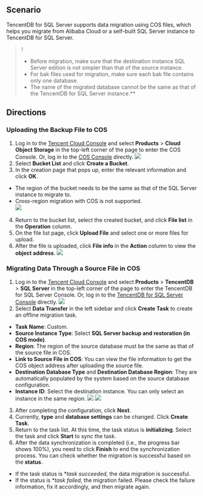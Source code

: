 ## Scenario
TencentDB for SQL Server supports data migration using COS files, which helps you migrate from Alibaba Cloud or a self-built SQL Server instance to TencentDB for SQL Server.
>!
>- Before migration, make sure that the destination instance SQL Server edition is not simpler than that of the source instance.
>- For bak files used for migration, make sure each bak file contains only one database.
>- The name of the migrated database cannot be the same as that of the TencentDB for SQL Server instance.**

## Directions
### Uploading the Backup File to COS
1. Log in to the [Tencent Cloud Console](https://cloud.tencent.com/login?s_url=https%3A%2F%2Fconsole.cloud.tencent.com%2F) and select **Products** > **Cloud Object Storage** in the top-left corner of the page to enter the COS Console. Or, log in to the [COS Console](https://console.cloud.tencent.com/cos5) directly.
![](https://main.qcloudimg.com/raw/08f65940f28d9f3e2400473f4be08270.png)
2. Select **Bucket List** and click **Create a Bucket**.
3. In the creation page that pops up, enter the relevant information and click **OK**.
 - The region of the bucket needs to be the same as that of the SQL Server instance to migrate to.
 - Cross-region migration with COS is not supported.  
![](https://main.qcloudimg.com/raw/4638c16ce60b47ced0348c092d7b4a78.png)
4. Return to the bucket list, select the created bucket, and click **File list** in the **Operation** column.
5. On the file list page, click **Upload File** and select one or more files for upload.
6. After the file is uploaded, click **File info** in the **Action** column to view the **object address**.
![](https://main.qcloudimg.com/raw/6f1639a7df6015e52d6a98913839352f.png)

### Migrating Data Through a Source File in COS
1. Log in to the [Tencent Cloud Console](https://cloud.tencent.com/login?s_url=https%3A%2F%2Fconsole.cloud.tencent.com%2F) and select **Products** > **TencentDB** > **SQL Server** in the top-left corner of the page to enter the TencentDB for SQL Server Console. Or, log in to the [TencentDB for SQL Server Console](https://console.cloud.tencent.com/sqlserver) directly.
![](https://main.qcloudimg.com/raw/331ba40db9eaf166fa8334946e93150d.png)
2. Select **Data Transfer** in the left sidebar and click **Create Task** to create an offline migration task.
  - **Task Name**: Custom.
  - **Source Instance Type**: Select **SQL Server backup and restoration (in COS mode)**.
  - **Region**: The region of the source database must be the same as that of the source file in COS.
  - **Link to Source File in COS**: You can view the file information to get the COS object address after uploading the source file.
  - **Destination Database Type** and **Destination Database Region**: They are automatically populated by the system based on the source database configuration.
  - **Instance ID**: Select the destination instance. You can only select an instance in the same region.
![](https://main.qcloudimg.com/raw/9de77ed9d505eb7e8a4d7cc6a7de056c.png)
![](https://main.qcloudimg.com/raw/5c884d7ede2c8a38f538108b38a100ec.png)
3. After completing the configuration, click **Next**.
4. Currently, **type** and **database settings** can be changed. Click **Create Task**.
5. Return to the task list. At this time, the task status is **initializing**. Select the task and click **Start** to sync the task.
6. After the data synchronization is completed (i.e., the progress bar shows 100%), you need to click **Finish** to end the synchronization process. You can check whether the migration is successful based on the **status**.
 - If the task status is **task succeeded*, the data migration is successful.
 - If the status is **task failed*, the migration failed. Please check the failure information, fix it accordingly, and then migrate again.


